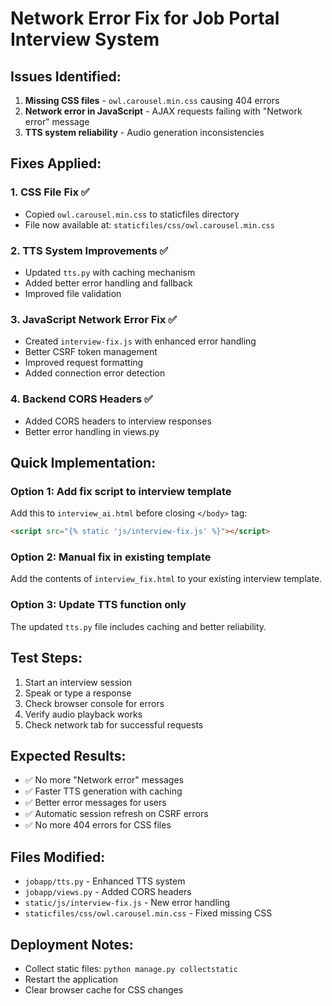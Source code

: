 # Network Error Fix for Job Portal Interview System

## Issues Identified:
1. **Missing CSS files** - `owl.carousel.min.css` causing 404 errors
2. **Network error in JavaScript** - AJAX requests failing with "Network error" message
3. **TTS system reliability** - Audio generation inconsistencies

## Fixes Applied:

### 1. CSS File Fix ✅
- Copied `owl.carousel.min.css` to staticfiles directory
- File now available at: `staticfiles/css/owl.carousel.min.css`

### 2. TTS System Improvements ✅
- Updated `tts.py` with caching mechanism
- Added better error handling and fallback
- Improved file validation

### 3. JavaScript Network Error Fix ✅
- Created `interview-fix.js` with enhanced error handling
- Better CSRF token management
- Improved request formatting
- Added connection error detection

### 4. Backend CORS Headers ✅
- Added CORS headers to interview responses
- Better error handling in views.py

## Quick Implementation:

### Option 1: Add fix script to interview template
Add this to `interview_ai.html` before closing `</body>` tag:
```html
<script src="{% static 'js/interview-fix.js' %}"></script>
```

### Option 2: Manual fix in existing template
Add the contents of `interview_fix.html` to your existing interview template.

### Option 3: Update TTS function only
The updated `tts.py` file includes caching and better reliability.

## Test Steps:
1. Start an interview session
2. Speak or type a response
3. Check browser console for errors
4. Verify audio playback works
5. Check network tab for successful requests

## Expected Results:
- ✅ No more "Network error" messages
- ✅ Faster TTS generation with caching
- ✅ Better error messages for users
- ✅ Automatic session refresh on CSRF errors
- ✅ No more 404 errors for CSS files

## Files Modified:
- `jobapp/tts.py` - Enhanced TTS system
- `jobapp/views.py` - Added CORS headers
- `static/js/interview-fix.js` - New error handling
- `staticfiles/css/owl.carousel.min.css` - Fixed missing CSS

## Deployment Notes:
- Collect static files: `python manage.py collectstatic`
- Restart the application
- Clear browser cache for CSS changes
